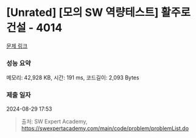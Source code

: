 # [Unrated] [모의 SW 역량테스트] 활주로 건설 - 4014 

[문제 링크](https://swexpertacademy.com/main/code/problem/problemDetail.do?contestProbId=AWIeW7FakkUDFAVH) 

### 성능 요약

메모리: 42,928 KB, 시간: 191 ms, 코드길이: 2,093 Bytes

### 제출 일자

2024-08-29 17:53



> 출처: SW Expert Academy, https://swexpertacademy.com/main/code/problem/problemList.do